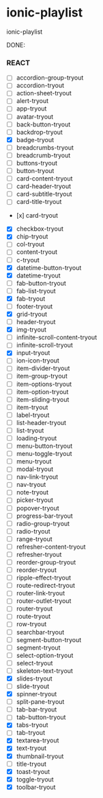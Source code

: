 # ionic-playlist

ionic-playlist

DONE:

### REACT

- [ ] accordion-group-tryout
- [ ] accordion-tryout
- [ ] action-sheet-tryout
- [ ] alert-tryout
- [ ] app-tryout
- [ ] avatar-tryout
- [ ] back-button-tryout
- [ ] backdrop-tryout
- [x] badge-tryout
- [ ] breadcrumbs-tryout
- [ ] breadcrumb-tryout
- [ ] buttons-tryout
- [ ] button-tryout
- [ ] card-content-tryout
- [ ] card-header-tryout
- [ ] card-subtitle-tryout
- [ ] card-title-tryout
- [​x] card-tryout
- [x] checkbox-tryout
- [x] chip-tryout
- [ ] col-tryout
- [ ] content-tryout
- [ ] c-tryout
- [x] datetime-button-tryout
- [x] datetime-tryout
- [ ] fab-button-tryout
- [ ] fab-list-tryout
- [x] fab-tryout
- [ ] footer-tryout
- [x] grid-tryout
- [ ] header-tryout
- [x] img-tryout
- [ ] infinite-scroll-content-tryout
- [ ] infinite-scroll-tryout
- [x] input-tryout
- [ ] ion-icon-tryout
- [ ] item-divider-tryout
- [ ] item-group-tryout
- [ ] item-options-tryout
- [ ] item-option-tryout
- [ ] item-sliding-tryout
- [ ] item-tryout
- [ ] label-tryout
- [ ] list-header-tryout
- [ ] list-tryout
- [ ] loading-tryout
- [ ] menu-button-tryout
- [ ] menu-toggle-tryout
- [ ] menu-tryout
- [ ] modal-tryout
- [ ] nav-link-tryout
- [ ] nav-tryout
- [ ] note-tryout
- [ ] picker-tryout
- [ ] popover-tryout
- [ ] progress-bar-tryout
- [ ] radio-group-tryout
- [ ] radio-tryout
- [ ] range-tryout
- [ ] refresher-content-tryout
- [ ] refresher-tryout
- [ ] reorder-group-tryout
- [ ] reorder-tryout
- [ ] ripple-effect-tryout
- [ ] route-redirect-tryout
- [ ] router-link-tryout
- [ ] router-outlet-tryout
- [ ] router-tryout
- [ ] route-tryout
- [ ] row-tryout
- [ ] searchbar-tryout
- [ ] segment-button-tryout
- [ ] segment-tryout
- [ ] select-option-tryout
- [ ] select-tryout
- [ ] skeleton-text-tryout
- [x] slides-tryout
- [ ] slide-tryout
- [x] spinner-tryout
- [ ] split-pane-tryout
- [ ] tab-bar-tryout
- [ ] tab-button-tryout
- [x] tabs-tryout
- [ ] tab-tryout
- [x] textarea-tryout
- [x] text-tryout
- [x] thumbnail-tryout
- [ ] title-tryout
- [x] toast-tryout
- [x] toggle-tryout
- [x] toolbar-tryout
